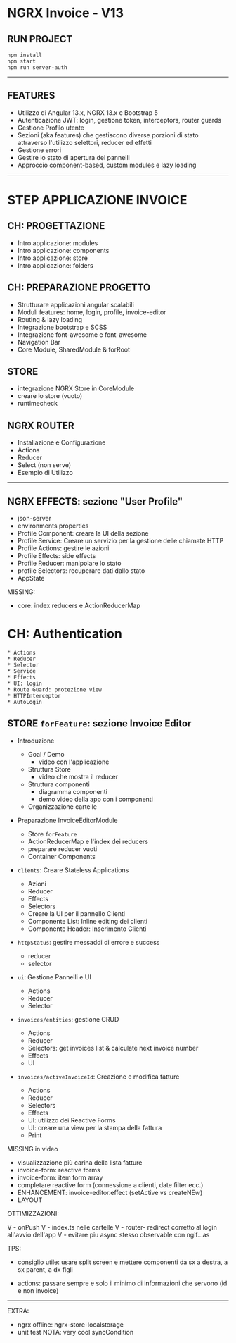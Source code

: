 # NGRX Invoice - V13

## RUN PROJECT

```
npm install
npm start
npm run server-auth
```

---

## FEATURES

* Utilizzo di Angular 13.x, NGRX 13.x e Bootstrap 5
* Autenticazione JWT: login, gestione token, interceptors, router guards
* Gestione Profilo utente
* Sezioni (aka features) che gestiscono diverse porzioni di stato attraverso l'utilizzo selettori, reducer ed effetti
* Gestione errori
* Gestire lo stato di apertura dei pannelli
* Approccio component-based, custom modules e lazy loading



---

# STEP APPLICAZIONE INVOICE

## CH: PROGETTAZIONE
* Intro applicazione: modules
* Intro applicazione: components
* Intro applicazione: store
* Intro applicazione: folders

## CH: PREPARAZIONE PROGETTO
* Strutturare applicazioni angular scalabili
* Moduli features:  home, login, profile, invoice-editor
* Routing & lazy loading
* Integrazione bootstrap e SCSS
* Integrazione font-awesome e font-awesome
* Navigation Bar
* Core Module, SharedModule & forRoot

## STORE
- integrazione NGRX Store in CoreModule
- creare lo store (vuoto)
- runtimecheck

## NGRX ROUTER
- Installazione e Configurazione
- Actions
- Reducer
- Select (non serve)
- Esempio di Utilizzo


----

## NGRX EFFECTS: sezione "User Profile"
- json-server
- environments properties
- Profile Component: creare la UI della sezione
- Profile Service: Creare un servizio per la gestione delle chiamate HTTP
- Profile Actions: gestire le azioni
- Profile Effects: side effects
- Profile Reducer: manipolare lo stato
- profile Selectors: recuperare dati dallo stato
- AppState

MISSING:
* core: index reducers e ActionReducerMap


# CH:  Authentication
    * Actions
    * Reducer
    * Selector
    * Service
    * Effects
    * UI: login 
    * Route Guard: protezione view
    * HTTPInterceptor
    * AutoLogin


## STORE `forFeature`: sezione Invoice Editor

* Introduzione
    * Goal / Demo
        - video con l'applicazione
    * Struttura Store
        - video che mostra il reducer
    * Struttura componenti
        - diagramma componenti
        - demo video della app con i componenti
    * Organizzazione cartelle

* Preparazione InvoiceEditorModule
    * Store `forFeature`
    * ActionReducerMap e l'index dei reducers
    * preparare reducer vuoti
    * Container Components

* `clients`: Creare Stateless Applications
    * Azioni
    * Reducer
    * Effects
    * Selectors
    * Creare la UI per il pannello Clienti
    * Componente List: Inline editing dei clienti
    * Componente Header: Inserimento Clienti

* `httpStatus`: gestire messaddi di errore e success
    * reducer
    * selector

* `ui`: Gestione Pannelli e UI
    * Actions
    * Reducer
    * Selector


* `invoices/entities`: gestione CRUD
    * Actions
    * Reducer
    * Selectors: get invoices list & calculate next invoice number
    * Effects
    * UI

* `invoices/activeInvoiceId`: Creazione e modifica fatture
    * Actions
    * Reducer
    * Selectors
    * Effects
    * UI: utilizzo dei Reactive Forms
    * UI: creare una view per la stampa della fattura
    * Print

MISSING in video
* visualizzazione più carina della lista fatture
* invoice-form: reactive forms
* invoice-form: item form array
* completare reactive form (connessione a clienti, date filter ecc.)
* ENHANCEMENT: invoice-editor.effect (setActive vs createNEw)
* LAYOUT

OTTIMIZZAZIONI:


V - onPush
V - index.ts nelle cartelle
V - router- redirect corretto al login all'avvio dell'app
V - evitare piu async stesso observable con ngif...as

TPS:
- consiglio utile: usare split screen e mettere componenti da sx a destra, a sx parent, a dx figli

- actions: passare sempre e solo il minimo di informazioni che servono  (id e non invoice)


---

EXTRA:

* ngrx offline: ngrx-store-localstorage
* unit test
  NOTA: very cool syncCondition


